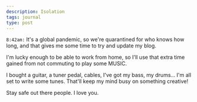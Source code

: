 ```yaml
---
description: Isolation
tags: journal
type: post
---
```


`8:42am:` It's a global pandemic, so we're quarantined for who knows how long, and that gives me some time to try and update my blog.

I'm lucky enough to be able to work from home, so I'll use that extra time gained from not commuting to play some MUSIC.

I bought a guitar, a tuner pedal, cables, I've got my bass, my drums... I'm all set to write some tunes. That'll keep my mind busy on something creative!

Stay safe out there people. I love you.
